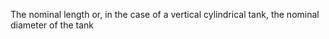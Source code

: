 ﻿The nominal length or, in the case of a vertical cylindrical tank, the nominal diameter of the tank
